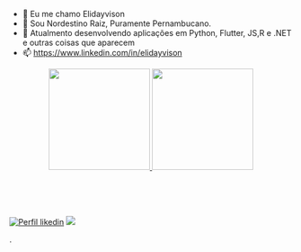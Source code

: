 - 👋 Eu me chamo Elidayvison
- 👀 Sou Nordestino Raiz, Puramente Pernambucano.
- 🌱 Atualmento desenvolvendo aplicações em Python, Flutter, JS,R e .NET e outras coisas que aparecem 
- 📫 https://www.linkedin.com/in/elidayvison


<div align="center">
  <a href="https://github.com/ELIDAYVISON">
  <img height="180em" src="https://github-readme-stats.vercel.app/api?username=ELIDAYVISON&show_icons=true&theme=dark&include_all_commits=true&count_private=true"/>
  <img height="180em" src="https://github-readme-stats.vercel.app/api/top-langs/?username=ELIDAYVISON&layout=compact&langs_count=7&theme=dark"/>
</div>
<p> 
  <br><br><br>  
</p>


  
[![Perfil likedin](https://img.shields.io/badge/Perfil-Linkedin-blue)](https://www.linkedin.com/in/elidayvison-jos%C3%A9-3504561a9) ![]( https://img.shields.io/github/followers/elidayvison?style=social)


<!---
Elidayvison/Elidayvison is a ✨ special ✨ repository because its `README.md` (this file) appears on your GitHub profile.
You can click the Preview link to take a look at your changes.
--->


.
